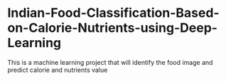 # Indian-Food-Classification-Based-on-Calorie-Nutrients-using-Deep-Learning
This is a machine learning project that will identify the food image and predict calorie and nutrients value
